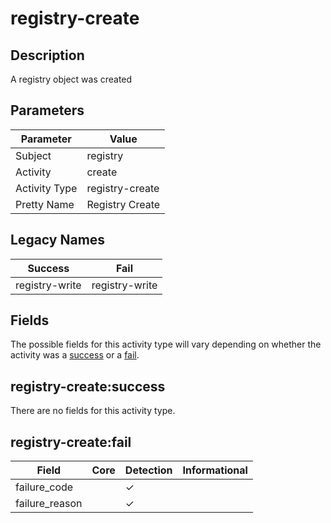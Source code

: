 registry-create
===============

Description
-----------
A registry object was created

Parameters
----------
| Parameter     | Value           |
| ------------- | --------------- |
| Subject       | registry        |
| Activity      | create          |
| Activity Type | registry-create |
| Pretty Name   | Registry Create |

Legacy Names
------------
| Success            | Fail               |
| ------------------ | ------------------ |
| registry-write<br> | registry-write<br> |

Fields
------

The possible fields for this activity type will vary depending on whether the activity was a [success](#registry-createsuccess) or a [fail](#registry-createfail).


registry-create:success
-----------------------

There are no fields for this activity type.


registry-create:fail
--------------------

| Field          | Core | Detection | Informational |
| -------------- | ---- | --------- | ------------- |
| failure_code   |      | &#10003;  |               |
| failure_reason |      | &#10003;  |               |